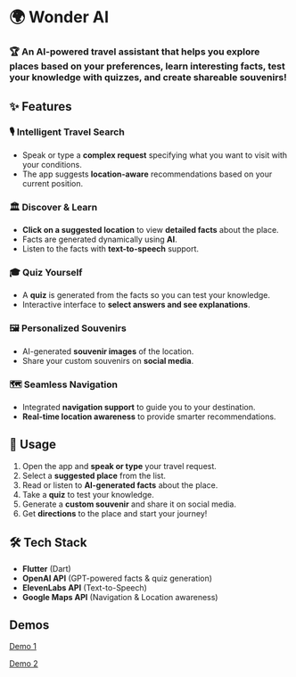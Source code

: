 # 🌍 Wonder AI

### 🏆 An AI-powered travel assistant that helps you explore places based on your preferences, learn interesting facts, test your knowledge with quizzes, and create shareable souvenirs!

## ✨ Features

### 🎙️ Intelligent Travel Search
- Speak or type a **complex request** specifying what you want to visit with your conditions.
- The app suggests **location-aware** recommendations based on your current position.

### 🏛️ Discover & Learn
- **Click on a suggested location** to view **detailed facts** about the place.
- Facts are generated dynamically using **AI**.
- Listen to the facts with **text-to-speech** support.

### 🎓 Quiz Yourself
- A **quiz** is generated from the facts so you can test your knowledge.
- Interactive interface to **select answers and see explanations**.

### 🖼️ Personalized Souvenirs
- AI-generated **souvenir images** of the location.
- Share your custom souvenirs on **social media**.

### 🗺️ Seamless Navigation
- Integrated **navigation support** to guide you to your destination.
- **Real-time location awareness** to provide smarter recommendations.

## 🎯 Usage
1. Open the app and **speak or type** your travel request.
2. Select a **suggested place** from the list.
3. Read or listen to **AI-generated facts** about the place.
4. Take a **quiz** to test your knowledge.
5. Generate a **custom souvenir** and share it on social media.
6. Get **directions** to the place and start your journey!

## 🛠️ Tech Stack
- **Flutter** (Dart)
- **OpenAI API** (GPT-powered facts & quiz generation)
- **ElevenLabs API** (Text-to-Speech)
- **Google Maps API** (Navigation & Location awareness)

## Demos

[Demo 1](https://github.com/David-Mavrodiev/wonder/blob/main/wonder/demo1.mp4)

[Demo 2](https://github.com/David-Mavrodiev/wonder/blob/main/wonder/demo2.mp4)

